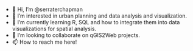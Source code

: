 - 👋 Hi, I’m @serraterchapman
- 👀 I’m interested in urban planning and data analysis and visualization.
- 🌱 I’m currently learning R, SQL and how to integrate them into data visualizations for spatial analysis.
- 💞️ I’m looking to collaborate on qGIS2Web projects.
- 📫 How to reach me here!

<!---
serraterchapman/serraterchapman is a ✨ special ✨ repository because its `README.md` (this file) appears on your GitHub profile.
You can click the Preview link to take a look at your changes.
--->
